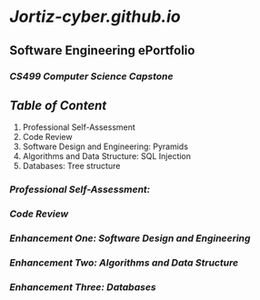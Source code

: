 # *Jortiz-cyber.github.io*
## Software Engineering ePortfolio
### *CS499 Computer Science Capstone*
## *Table of Content*
1. Professional Self-Assessment
2. Code Review
3. Software Design and Engineering: Pyramids
4. Algorithms and Data Structure: SQL Injection
5. Databases: Tree structure
### *Professional Self-Assessment:*
### *Code Review*
### *Enhancement One: Software Design and Engineering*
### *Enhancement Two: Algorithms and Data Structure*
### *Enhancement Three: Databases*
